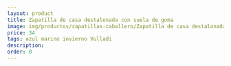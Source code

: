 ```yaml
---
layout: product
title: Zapatilla de casa destalonada con suela de goma
image: img/productos/zapatillas-caballero/Zapatilla de casa destalonada con suela de goma=34=azul marino invierno Vulladi.webp
price: 34
tags: azul marino invierno Vulladi
description: 
order: 0
---
```


